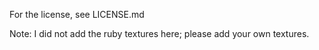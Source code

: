 For the license, see LICENSE.md

Note: I did not add the ruby textures here; please add your own textures.